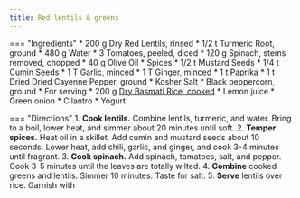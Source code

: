 ```yaml
---
title: Red lentils & greens
---
```

=== "Ingredients"
    * 200 g Dry Red Lentils, rinsed
    * 1/2 t Turmeric Root, ground
    * 480 g Water
    * 3 Tomatoes, peeled, diced
    * 120 g Spinach, stems removed, chopped
    * 40 g Olive Oil
    * Spices
        * 1/2 t Mustard Seeds
        * 1/4 t Cumin Seeds
        * 1 T Garlic, minced
        * 1 T Ginger, minced
        * 1 t Paprika
        * 1 t Dried Dried Cayenne Pepper, ground
        * Kosher Salt
        * Black peppercorn, ground
    * For serving
        * 200 g [Dry Basmati Rice, cooked](../../rice/basmati-rice.md)
        * Lemon juice
        * Green onion
        * Cilantro
        * Yogurt

=== "Directions"
    1. **Cook lentils.** Combine lentils, turmeric, and water. Bring to a boil, lower heat, and simmer about 20 minutes until soft.
    2. **Temper spices.** Heat oil in a skillet. Add cumin and mustard seeds about 10 seconds. Lower heat, add chili, garlic, and ginger, and cook 3-4 minutes until fragrant.
    3. **Cook spinach.** Add spinach, tomatoes, salt, and pepper. Cook 3-5 minutes until the leaves are totally wilted.
    4. **Combine** cooked greens and lentils. Simmer 10 minutes. Taste for salt.
    5. **Serve** lentils over rice. Garnish with


[^1]: ["Spiced Red Lentils and Greens with Basmati Rice."](https://www.ymca.org/what-we-do/youth-development/food-programs/recipes/spiced-red-lentils-and-greens-basmati-rice) *YMCA.* 4 Dec 2021.
